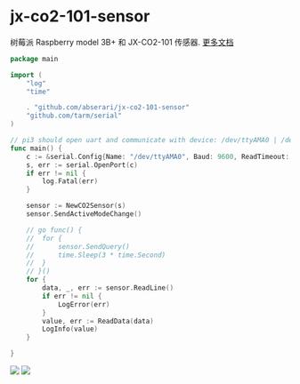 # jx-co2-101-sensor

树莓派 Raspberry model 3B+ 和 JX-CO2-101 传感器. [更多文档](https://www.yuque.com/abser/solutions/telmsy)

```go
package main

import (
	"log"
	"time"

	. "github.com/abserari/jx-co2-101-sensor"
	"github.com/tarm/serial"
)

// pi3 should open uart and communicate with device: /dev/ttyAMA0 | /dev/serial0
func main() {
	c := &serial.Config{Name: "/dev/ttyAMA0", Baud: 9600, ReadTimeout: time.Second * 5}
	s, err := serial.OpenPort(c)
	if err != nil {
		log.Fatal(err)
	}

	sensor := NewCO2Sensor(s)
	sensor.SendActiveModeChange()

	// go func() {
	// 	for {
	// 		sensor.SendQuery()
	// 		time.Sleep(3 * time.Second)
	// 	}
	// }()
	for {
		data, _, err := sensor.ReadLine()
		if err != nil {
			LogError(err)
		}
		value, err := ReadData(data)
		LogInfo(value)
	}

}
```

![](https://cdn.nlark.com/yuque/0/2021/png/176280/1612499197873-7c58f77f-f8b9-40a5-8061-1aeb4f9ba4e8.png)
![](https://cdn.nlark.com/yuque/0/2021/png/176280/1612496135723-4376f1f6-188e-45a3-b9de-beea7f2761e3.png?x-oss-process=image%2Fresize%2Cw_738)

